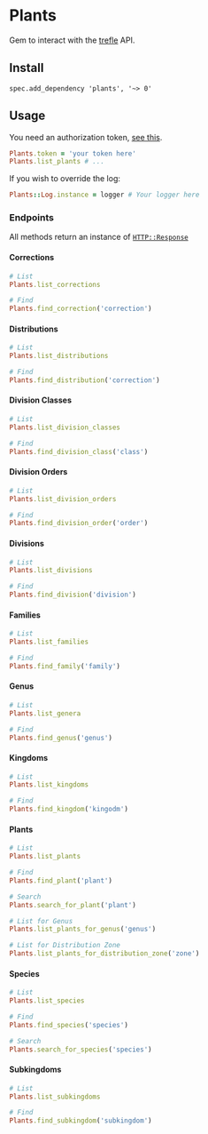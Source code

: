 # Plants
Gem to interact with the [trefle](https://docs.trefle.io/reference) API.

## Install
`spec.add_dependency 'plants', '~> 0'`

## Usage
You need an authorization token, [see this](https://docs.trefle.io/docs/guides/getting-started).
```ruby
Plants.token = 'your token here'
Plants.list_plants # ... 
```

If you wish to override the log:
```ruby
Plants::Log.instance = logger # Your logger here
```

### Endpoints
All methods return an instance of [`HTTP::Response`](https://github.com/httprb/http/wiki/Response-Handling)

#### Corrections
```ruby
# List
Plants.list_corrections

# Find 
Plants.find_correction('correction')
```

#### Distributions
```ruby
# List
Plants.list_distributions

# Find 
Plants.find_distribution('correction')
```

#### Division Classes
```ruby
# List
Plants.list_division_classes

# Find 
Plants.find_division_class('class')
```

#### Division Orders
```ruby
# List
Plants.list_division_orders

# Find 
Plants.find_division_order('order')
```

#### Divisions
```ruby
# List
Plants.list_divisions

# Find 
Plants.find_division('division')
```

#### Families
```ruby
# List
Plants.list_families

# Find 
Plants.find_family('family')
```

#### Genus
```ruby
# List
Plants.list_genera

# Find 
Plants.find_genus('genus')
```

#### Kingdoms
```ruby
# List
Plants.list_kingdoms

# Find 
Plants.find_kingdom('kingodm')
```

#### Plants
```ruby
# List
Plants.list_plants

# Find 
Plants.find_plant('plant')

# Search
Plants.search_for_plant('plant')

# List for Genus
Plants.list_plants_for_genus('genus')

# List for Distribution Zone
Plants.list_plants_for_distribution_zone('zone')
```

#### Species
```ruby
# List
Plants.list_species

# Find 
Plants.find_species('species')

# Search
Plants.search_for_species('species')
```

#### Subkingdoms
```ruby
# List
Plants.list_subkingdoms

# Find 
Plants.find_subkingdom('subkingdom')
```